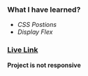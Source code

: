### **What I have learned?**
- *CSS Postions*
- *Display Flex*

### [Live Link](https://live-class-project-4.vercel.app/)

**Project is not responsive**

